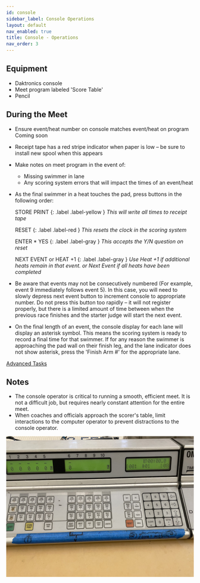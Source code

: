 ```yaml
---
id: console
sidebar_label: Console Operations
layout: default
nav_enabled: true
title: Console - Operations
nav_order: 3
---
```


## Equipment 

   - Daktronics console
   - Meet program labeled 'Score Table'
   - Pencil 

## During the Meet 

  - Ensure event/heat number on console matches event/heat on program
Coming soon

  - Receipt tape has a red stripe indicator when paper is low – be sure to install new spool when this appears
  - Make notes on meet program in the event of:
    - Missing swimmer in lane
    - Any scoring system errors that will impact the times of an event/heat
  - As the final swimmer in a heat touches the pad, press buttons in the following order:
    
    STORE PRINT
    {: .label .label-yellow }
    _This will write all times to receipt tape_
    
    RESET
    {: .label .label-red }
    _This resets the clock in the scoring system_
    
    ENTER * YES
    {: .label .label-gray }
    _This accepts the Y/N question on reset_

    NEXT EVENT or HEAT +1
    {: .label .label-gray }
    _Use Heat +1 if additional heats remain in that event. or Next Event if all heats have been completed_

  - Be aware that events may not be consecutively numbered (For example, event 9 immediately follows event 5).  In this case, you will need to slowly depress next event button to increment console to appropriate number.   Do not press this button too rapidly – it will not register properly, but there is a limited amount of time between when the previous race finishes and the starter judge will start the next event.
  - On the final length of an event, the console display for each lane will display an asterisk symbol.  This means the scoring system is ready to record a final time for that swimmer.   If for any reason the swimmer is approaching the pad wall on their finish leg, and the lane indicator does not show asterisk, press the 'Finish Arm #' for the appropriate lane. 

[Advanced Tasks](console-adv.md)
 
## Notes 

  - The console operator is critical to running a smooth, efficient meet.  It is not a difficult job, but requires nearly constant attention for the entire meet.
  - When coaches and officials approach the scorer's table, limit interactions to the computer operator to prevent distractions to the console operator. 

![Daktronics Console](img/daktronics_console.jpg)
